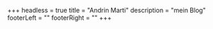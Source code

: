 +++
headless = true
title = "Andrin Marti"
description = "mein Blog"
footerLeft = ""
footerRight = ""
+++
